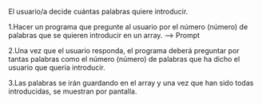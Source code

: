 El usuario/a decide cuántas palabras quiere introducir.

1.Hacer un programa que pregunte al usuario por el número (número) de palabras que se quieren introducir en un array.
--> Prompt

2.Una vez que el usuario responda, el programa deberá preguntar por tantas palabras como el número (número) de palabras que ha dicho el usuario que quería introducir.

3.Las palabras se irán guardando en el array y una vez que han sido todas introducidas, se muestran por pantalla.